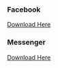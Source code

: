 ### Facebook
[Download Here](https://github.com/1337r0j4n/phishing-pages/raw/main/facebook/facebook.zip)
### Messenger
[Download Here](https://github.com/1337r0j4n/phishing-pages/raw/main/facebook/fb_messenger.zip)
